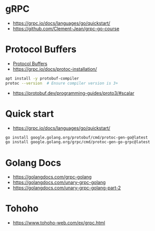 # gRPC
- https://grpc.io/docs/languages/go/quickstart/
- https://github.com/Clement-Jean/grpc-go-course

# Protocol Buffers
- [Protocol Buffers](../protobuf/)
- https://grpc.io/docs/protoc-installation/
```zsh
apt install -y protobuf-compiler
protoc --version  # Ensure compiler version is 3+
```

- https://protobuf.dev/programming-guides/proto3/#scalar

# Quick start
- https://grpc.io/docs/languages/go/quickstart/
```zsh
go install google.golang.org/protobuf/cmd/protoc-gen-go@latest
go install google.golang.org/grpc/cmd/protoc-gen-go-grpc@latest
```

# Golang Docs
- https://golangdocs.com/grpc-golang
- https://golangdocs.com/unary-grpc-golang
- https://golangdocs.com/unary-grpc-golang-part-2

# Tohoho
- https://www.tohoho-web.com/ex/grpc.html
